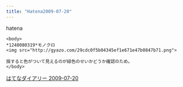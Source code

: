 ```yaml
---
title: "Hatena2009-07-20"
---
```


hatena

```
<body>
*1248080319*モノクロ
<img src="http://gyazo.com/29cdc0f5b04345ef1e671e47b0847b71.png">

揺すると色がついて見えるのが緑色のせいかどうか確認のため。
</body>
```


[はてなダイアリー 2009-07-20](https://nishiohirokazu.hatenadiary.org/archive/2009/07/20)